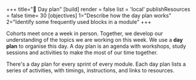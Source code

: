 +++
title="📅 Day plan"
[build]
    render = false
    list = 'local'
    publishResources = false
time= 30
[objectives]
    1="Describe how the day plan works"
    2="Identify some frequently used blocks in a module"
+++

Cohorts meet once a week in person. Together, we develop our understanding of the topics we are working on this week. We use a **day plan** to organise this day. A day plan is an agenda with workshops, study sessions and activities to make the most of our time together.

There's a day plan for every sprint of every module. Each day plan lists a series of activities, with timings, instructions, and links to resources.

